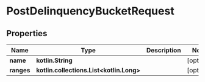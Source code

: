 
# PostDelinquencyBucketRequest

## Properties
| Name | Type | Description | Notes |
| ------------ | ------------- | ------------- | ------------- |
| **name** | **kotlin.String** |  |  [optional] |
| **ranges** | **kotlin.collections.List&lt;kotlin.Long&gt;** |  |  [optional] |



